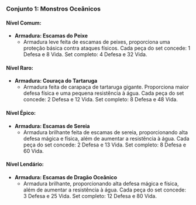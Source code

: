 ### Conjunto 1: Monstros Oceânicos

#### Nível Comum:

- **Armadura: Escamas do Peixe**
    - Armadura leve feita de escamas de peixes, proporciona uma proteção básica contra ataques físicos. Cada peça do set concede:  1 Defesa e 8 Vida. Set completo: 4 Defesa e 32 Vida.
#### Nível Raro:

- **Armadura: Couraça do Tartaruga**
    - Armadura feita de carapaça de tartaruga gigante. Proporciona maior defesa física e uma pequena resistência à água. Cada peça do set concede: 2 Defesa e 12 Vida.  Set completo: 8 Defesa e 48 Vida.

#### Nível Épico:

- **Armadura: Escamas de Sereia**
    - Armadura brilhante feita de escamas de sereia, proporcionando alta defesa mágica e física, além de aumentar a resistência à água. Cada peça do set concede:  2 Defesa e 13 Vida. Set completo: 8 Defesa e 60 Vida.

#### Nível Lendário:

- **Armadura: Escamas de Dragão Oceânico**
    - Armadura brilhante, proporcionando alta defesa mágica e física, além de aumentar a resistência à água. Cada peça do set concede:  3 Defesa e 25 Vida. Set completo: 12 Defesa e 80 Vida.


